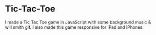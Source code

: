 # Tic-Tac-Toe
I made a Tic Tac Toe game in JavaScript with some background music &amp; will smith gif. I also made this game responsive for iPad and iPhones.
